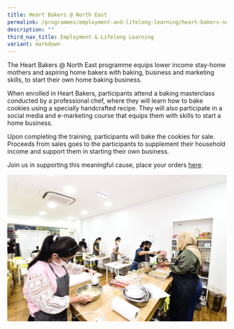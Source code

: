 ```yaml
---
title: Heart Bakers @ North East
permalink: /programmes/employment-and-lifelong-learning/heart-bakers-north-east/
description: ""
third_nav_title: Employment & Lifelong Learning
variant: markdown
---
```

The Heart Bakers @ North East programme equips lower income stay-home mothers and aspiring home bakers with baking, business and marketing skills, to start their own home baking business.

When enrolled in Heart Bakers, participants attend a baking masterclass conducted by a professional chef, where they will learn how to bake cookies using a specially handcrafted recipe. They will also participate in a social media and e-marketing course that equips them with skills to start a home business.

Upon completing the training, participants will bake the cookies for sale. Proceeds from sales goes to the participants to supplement their household income and support them in starting their own business.

Join us in supporting this meaningful cause, place your orders  [here](https://go.gov.sg/hborder).

![](/images/Programmes/Employment%20&%20Lifelong%20Learning/Heart%20Bakers%20@%20North%20East.jpg)

